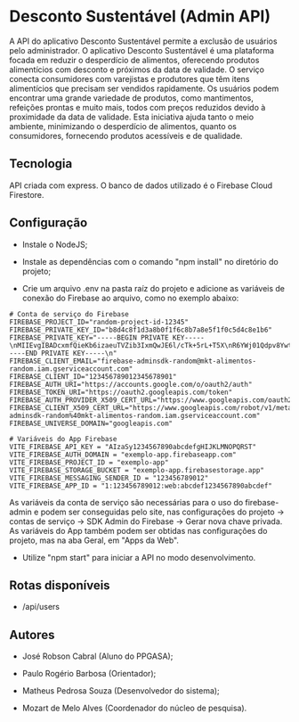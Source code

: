 # Desconto Sustentável (Admin API)

A API do aplicativo Desconto Sustentável permite a exclusão de usuários pelo administrador. O aplicativo Desconto Sustentável é uma plataforma focada em reduzir o desperdício de alimentos, oferecendo produtos alimentícios com desconto e próximos da data de validade. O serviço conecta consumidores com varejistas e produtores que têm itens alimentícios que precisam ser vendidos rapidamente. Os usuários podem encontrar uma grande variedade de produtos, como mantimentos, refeições prontas e muito mais, todos com preços reduzidos devido à proximidade da data de validade. Esta iniciativa ajuda tanto o meio ambiente, minimizando o desperdício de alimentos, quanto os consumidores, fornecendo produtos acessíveis e de qualidade.

## Tecnologia

API criada com express. O banco de dados utilizado é o Firebase Cloud Firestore.

## Configuração

- Instale o NodeJS;<br/>

- Instale as dependências com o comando "npm install" no diretório do projeto;<br/>

- Crie um arquivo .env na pasta raíz do projeto e adicione as variáveis de conexão do Firebase ao arquivo, como no exemplo abaixo:
```
# Conta de serviço do Firebase
FIREBASE_PROJECT_ID="random-project-id-12345"
FIREBASE_PRIVATE_KEY_ID="b8d4c8f1d3a8b0f1f6c8b7a8e5f1f0c5d4c8e1b6"
FIREBASE_PRIVATE_KEY="-----BEGIN PRIVATE KEY-----\nMIIEvgIBADcxmfQieKb6izaeuTVZib3IxmQwJE6l/cTk+5rL+T5X\nR6YWj01Qdpv8Ywt22yA3bTC/\n-----END PRIVATE KEY-----\n"
FIREBASE_CLIENT_EMAIL="firebase-adminsdk-random@mkt-alimentos-random.iam.gserviceaccount.com"
FIREBASE_CLIENT_ID="123456789012345678901"
FIREBASE_AUTH_URI="https://accounts.google.com/o/oauth2/auth"
FIREBASE_TOKEN_URI="https://oauth2.googleapis.com/token"
FIREBASE_AUTH_PROVIDER_X509_CERT_URL="https://www.googleapis.com/oauth2/v1/certs"
FIREBASE_CLIENT_X509_CERT_URL="https://www.googleapis.com/robot/v1/metadata/x509/firebase-adminsdk-random%40mkt-alimentos-random.iam.gserviceaccount.com"
FIREBASE_UNIVERSE_DOMAIN="googleapis.com"

# Variáveis do App Firebase
VITE_FIREBASE_API_KEY = "AIzaSy1234567890abcdefgHIJKLMNOPQRST"
VITE_FIREBASE_AUTH_DOMAIN = "exemplo-app.firebaseapp.com"
VITE_FIREBASE_PROJECT_ID = "exemplo-app"
VITE_FIREBASE_STORAGE_BUCKET = "exemplo-app.firebasestorage.app"
VITE_FIREBASE_MESSAGING_SENDER_ID = "123456789012"
VITE_FIREBASE_APP_ID = "1:123456789012:web:abcdef1234567890abcdef"
```
As variáveis da conta de serviço são necessárias para o uso do firebase-admin e podem ser conseguidas pelo site, nas configurações do projeto -> contas de serviço -> SDK Admin do Firebase -> Gerar nova chave privada. As variáveis do App também podem ser obtidas nas configurações do projeto, mas na aba Geral, em "Apps da Web".<br/>

- Utilize "npm start" para iniciar a API no modo desenvolvimento.

## Rotas disponíveis

* /api/users

## Autores

- José Robson Cabral (Aluno do PPGASA);<br/>

- Paulo Rogério Barbosa (Orientador);<br/>

- Matheus Pedrosa Souza (Desenvolvedor do sistema);<br/>

- Mozart de Melo Alves (Coordenador do núcleo de pesquisa).